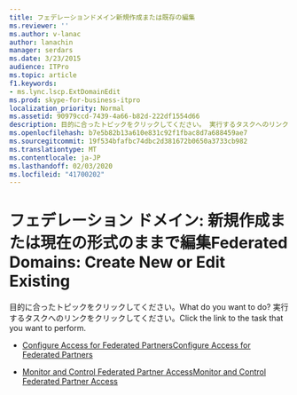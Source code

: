 ```yaml
---
title: フェデレーションドメイン新規作成または既存の編集
ms.reviewer: ''
ms.author: v-lanac
author: lanachin
manager: serdars
ms.date: 3/23/2015
audience: ITPro
ms.topic: article
f1.keywords:
- ms.lync.lscp.ExtDomainEdit
ms.prod: skype-for-business-itpro
localization_priority: Normal
ms.assetid: 90979ccd-7439-4a66-b82d-222df1554d66
description: 目的に合ったトピックをクリックしてください。 実行するタスクへのリンクをクリックしてください。
ms.openlocfilehash: b7e5b82b13a610e831c92f1fbac8d7a688459ae7
ms.sourcegitcommit: 19f534bfafbc74dbc2d381672b0650a3733cb982
ms.translationtype: MT
ms.contentlocale: ja-JP
ms.lasthandoff: 02/03/2020
ms.locfileid: "41700202"
---
```

# <a name="federated-domains-create-new-or-edit-existing"></a><span data-ttu-id="6fb95-104">フェデレーション ドメイン: 新規作成または現在の形式のままで編集</span><span class="sxs-lookup"><span data-stu-id="6fb95-104">Federated Domains: Create New or Edit Existing</span></span>

<span data-ttu-id="6fb95-105">目的に合ったトピックをクリックしてください。</span><span class="sxs-lookup"><span data-stu-id="6fb95-105">What do you want to do?</span></span> <span data-ttu-id="6fb95-106">実行するタスクへのリンクをクリックしてください。</span><span class="sxs-lookup"><span data-stu-id="6fb95-106">Click the link to the task that you want to perform.</span></span>

- [<span data-ttu-id="6fb95-107">Configure Access for Federated Partners</span><span class="sxs-lookup"><span data-stu-id="6fb95-107">Configure Access for Federated Partners</span></span>](https://technet.microsoft.com/library/5485e208-81e4-4e59-9aeb-1232c11dd8a2.aspx)

- [<span data-ttu-id="6fb95-108">Monitor and Control Federated Partner Access</span><span class="sxs-lookup"><span data-stu-id="6fb95-108">Monitor and Control Federated Partner Access</span></span>](https://technet.microsoft.com/library/3ee6e175-986d-4c33-b03a-b9f93083dca6.aspx)


